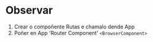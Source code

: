 # Observar

1. Crear o compoñente Rutas e chamalo dende App
2. Poñer en App 'Router Component' `<BrowserComponent>`